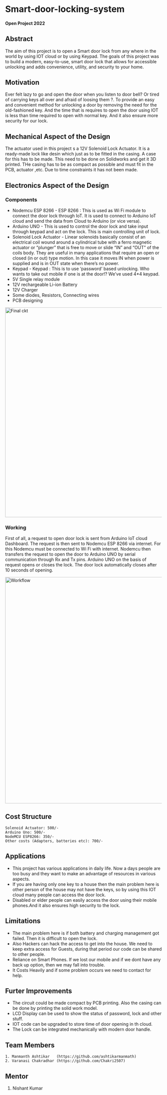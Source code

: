 # Smart-door-locking-system

#### Open Project 2022

## Abstract 

The aim of this project is to open a Smart door lock from any where in the world by using IOT cloud or by using Keypad. The goals of this project was to build a modern, easy-to-use, smart door lock that allows for accessible unlocking and adds convenience, utility, and security to your home.

## Motivation

Ever felt lazy to go and open the door when you listen to door bell? Or tired of carrying keys all over and afraid of loosing them ?. To provide an easy and convenient method for unlocking a door by removing the need for the old-fashioned key. And the time that is requires to open the door using IOT is less than time required to open with normal key. And it also ensure more security for our lock. 

## Mechanical Aspect of the Design

The actuator used in this project s a 12V Solenoid Lock Actuator. It is a ready-made lock like desin which just as to be fitted in the casing. A case for this has to be made. This need to be done on Solidworks and get it 3D printed. THe casing has to be as compact as possible and must fit in the PCB, actuator ,etc. Due to time constraints it has not been made.

## Electronics Aspect of the Design

### Components

* Nodemcu ESP 8266 - ESP 8266 : This is used as Wi Fi module to connect the door lock through IoT. It is used to connect to Arduino IoT cloud and send the data from Cloud to Arduino (or vice versa).
* Arduino UNO - This is used to control the door lock and take input through keypad and act on the lock. This is main controlling unit of lock.
* Solenoid Lock Actuator - Linear solenoids basically consist of an electrical coil wound around a cylindrical tube with a ferro magnetic actuator or “plunger” that is free to move or slide “IN” and “OUT” of the coils body. They are useful in many applications that require an open or closed (in or out) type motion. In this case it moves IN when power is supplied and is in OUT state when there’s no power.
* Keypad - Keypad : This is to use ‘password’ based unlocking. Who wants to take out mobile if one is at the door!? We’ve used 4*4 keypad.
* 5V Single relay module
* 12V rechargeable Li-ion Battery
* 12V Charger
* Some diodes, Resistors, Connecting wires
* PCB designing

<img width="674" alt="Final ckt" src="https://user-images.githubusercontent.com/109852675/180622980-73ec9dae-7ab8-48cd-b12d-f95311ac56dc.png">

### Working 

First of all, a request to open door lock is sent from Arduino IoT cloud Dashboard. The request is then sent to Nodemcu ESP 8266 via internet. For this Nodemcu must be connected to Wi Fi with internet. Nodemcu then transfers the request to open the door to Arduino UNO by serial communication through Rx and Tx pins. Arduino UNO on the basis of request opens or closes the lock. The door lock automatically closes after 10 seconds of opening.

<img width="727" alt="Workflow" src="https://user-images.githubusercontent.com/109852675/180622842-15ab47f4-2f1a-4038-b57d-8b78ae5e9c49.png">


## Cost Structure

	Solenoid Actuator: 500/-
	Arduino Uno: 500/-
	NodeMCU ESP8266: 350/-
	Other costs (Adapters, batteries etc): 700/-

## Applications

* This project has various applications in daily life. Now a days people are too busy and they want to make an advantage of resources in various aspects.
* If you are having only one key to a house then the main problem here is other person of the house may not have the keys, so by using this IOT cloud  many people can access the door lock.
* Disabled or elder people can easily access the door using their mobile phones.And it also ensures high security to the lock.

## Limitations

* The main problem here is if both battery and charging management got failed. Then it is difficult to open the lock. 
* Also Hackers can hack the access to get into the house. We need to keep extra access for Guests, during that period our code can be shared to other people.
* Reliance on Smart Phones. If we lost our mobile and if we dont have any back up option, then we may fall into trouble.
* It Costs Heavily and if some problem occurs we need to contact for help.

## Furter Improvements

* The circuit could be made compact by PCB printing. Also the casing can be done by printing the solid work model.
* LCD Display can be used to show the status of password, lock and other stuff.
* IOT code can be upgraded to store time of door opening in th cloud.
* The Lock can be integrated mechanically with modern door handle.

## Team Members

	1. Manmanth Ashtikar   (https://github.com/ashtikarmanmath)
	2. Varanasi Chakradhar (https://github.com/Chakri2507)

## Mentor

1. Nishant Kumar
